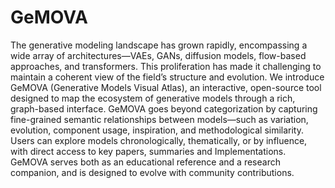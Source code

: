 # GeMOVA 
The generative modeling landscape has grown rapidly, encompassing a wide array of architectures—VAEs, GANs, diffusion models, flow-based approaches, and transformers. This proliferation has made it challenging to maintain a coherent view of the field’s structure and evolution. We introduce GeMOVA (Generative Models Visual Atlas), an interactive, open-source tool designed to map the ecosystem of generative models through a rich, graph-based interface. GeMOVA goes beyond categorization by capturing fine-grained semantic relationships between models—such as variation, evolution, component usage, inspiration, and methodological similarity. Users can explore models chronologically, thematically, or by influence, with direct access to key papers, summaries and Implementations. GeMOVA serves both as an educational reference and a research companion, and is designed to evolve with community contributions.

